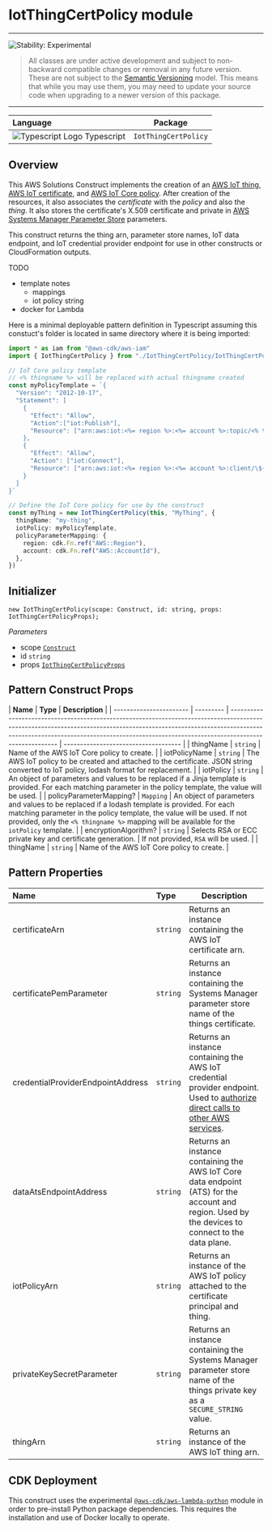 # IotThingCertPolicy module

<!--BEGIN STABILITY BANNER-->

---

![Stability: Experimental](https://img.shields.io/badge/stability-Experimental-important.svg?style=for-the-badge)

> All classes are under active development and subject to non-backward compatible changes or removal in any
> future version. These are not subject to the [Semantic Versioning](https://semver.org/) model.
> This means that while you may use them, you may need to update your source code when upgrading to a newer version of this package.

---

<!--END STABILITY BANNER-->

| **Language**                                                                                   | **Package**          |
| :--------------------------------------------------------------------------------------------- | -------------------- |
| ![Typescript Logo](https://docs.aws.amazon.com/cdk/api/latest/img/typescript32.png) Typescript | `IotThingCertPolicy` |

## Overview

This AWS Solutions Construct implements the creation of an [AWS IoT thing](https://docs.aws.amazon.com/iot/latest/developerguide/iot-thing-management.html), [AWS IoT certificate](https://docs.aws.amazon.com/iot/latest/developerguide/x509-client-certs.html), and [AWS IoT Core policy](https://docs.aws.amazon.com/iot/latest/developerguide/iot-policies.html). After creation of the resources, it also associates the _certificate_ with the _policy_ and also the _thing_. It also stores the certificate's X.509 certificate and private in [AWS Systems Manager Parameter Store](https://docs.aws.amazon.com/systems-manager/latest/userguide/systems-manager-parameter-store.html) parameters.

This construct returns the thing arn, parameter store names, IoT data endpoint, and IoT credential provider endpoint for use in other constructs or CloudFormation outputs.

TODO

- template notes
  - mappings
  - iot policy string
- docker for Lambda

Here is a minimal deployable pattern definition in Typescript assuming this constuct's folder is located in same directory where it is being imported:

```typescript
import * as iam from "@aws-cdk/aws-iam"
import { IotThingCertPolicy } from "./IotThingCertPolicy/IotThingCertPolicy"

// IoT Core policy template
// <% thingname %> will be replaced with actual thingname created
const myPolicyTemplate = `{
  "Version": "2012-10-17",
  "Statement": [
    {
      "Effect": "Allow",
      "Action":["iot:Publish"],
      "Resource": ["arn:aws:iot:<%= region %>:<%= account %>:topic/<% thingname %>"]
    },
    {
      "Effect": "Allow",
      "Action": ["iot:Connect"],
      "Resource": ["arn:aws:iot:<%= region %>:<%= account %>:client/\${iot:Connection.Thing.ThingName}"]
    }
  ]
}`

// Define the IoT Core policy for use by the construct
const myThing = new IotThingCertPolicy(this, "MyThing", {
  thingName: "my-thing",
  iotPolicy: myPolicyTemplate,
  policyParameterMapping: {
    region: cdk.Fn.ref("AWS::Region"),
    account: cdk.Fn.ref("AWS::AccountId"),
  },
})
```

## Initializer

```text
new IotThingCertPolicy(scope: Construct, id: string, props: IotThingCertPolicyProps);
```

_Parameters_

- scope [`Construct`](https://docs.aws.amazon.com/cdk/api/latest/docs/@aws-cdk_core.Construct.html)
- id `string`
- props [`IotThingCertPolicyProps`](#pattern-construct-props)

## Pattern Construct Props

| **Name**                | **Type**  | **Description**                                                                                                                                                                                                                                                     |
| ----------------------- | --------- | ------------------------------------------------------------------------------------------------------------------------------------------------------------------------------------------------------------------------------------------------------------------- | ------------------------------------ |
| thingName               | `string`  | Name of the AWS IoT Core policy to create.                                                                                                                                                                                                                          |
| iotPolicyName           | `string`  | The AWS IoT policy to be created and attached to the certificate. JSON string converted to IoT policy, lodash format for replacement.                                                                                                                               |
| iotPolicy               | `string`  | An object of parameters and values to be replaced if a Jinja template is provided. For each matching parameter in the policy template, the value will be used.                                                                                                      |
| policyParameterMapping? | `Mapping` | An object of parameters and values to be replaced if a lodash template is provided. For each matching parameter in the policy template, the value will be used. If not provided, only the `<% thingname %>` mapping will be available for the `iotPolicy` template. |
| encryptionAlgorithm?    | `string`  | Selects RSA or ECC private key and certificate generation.                                                                                                                                                                                                          | If not provided, `RSA` will be used. |
| thingName               | `string`  | Name of the AWS IoT Core policy to create.                                                                                                                                                                                                                          |

## Pattern Properties

| **Name**                          | **Type** | **Description**                                                                                                                                                                                                     |
| :-------------------------------- | :------- | ------------------------------------------------------------------------------------------------------------------------------------------------------------------------------------------------------------------- |
| certificateArn                    | `string` | Returns an instance containing the AWS IoT certificate arn.                                                                                                                                                         |
| certificatePemParameter           | `string` | Returns an instance containing the Systems Manager parameter store name of the things certificate.                                                                                                                  |
| credentialProviderEndpointAddress | `string` | Returns an instance containing the AWS IoT credential provider endpoint. Used to [authorize direct calls to other AWS services](https://docs.aws.amazon.com/iot/latest/developerguide/authorizing-direct-aws.html). |
| dataAtsEndpointAddress            | `string` | Returns an instance containing the AWS IoT Core data endpoint (ATS) for the account and region. Used by the devices to connect to the data plane.                                                                   |
| iotPolicyArn                      | `string` | Returns an instance of the AWS IoT policy attached to the certificate principal and thing.                                                                                                                          |
| privateKeySecretParameter         | `string` | Returns an instance containing the Systems Manager parameter store name of the things private key as a `SECURE_STRING` value.                                                                                       |
| thingArn                          | `string` | Returns an instance of the AWS IoT thing arn.                                                                                                                                                                       |

## CDK Deployment

This construct uses the experimental [`@aws-cdk/aws-lambda-python`](https://docs.aws.amazon.com/cdk/api/latest/docs/aws-lambda-python-readme.html) module in order to pre-install Python package dependencies. This requires the installation and use of Docker locally to operate.
